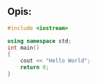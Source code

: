 ## Opis:
```cpp
#include <iostream>

using namespace std;
int main()
{
    cout << "Hello World";
    return 0;
}

```

